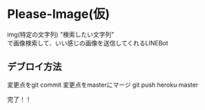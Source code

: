 # Please-Image(仮)
img(特定の文字列) "検索したい文字列"		
で画像検索して、いい感じの画像を送信してくれるLINEBot		

## デブロイ方法
変更点をgit commit
変更点をmasterにマージ
git push heroku master

完了！！
